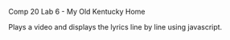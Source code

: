 Comp 20 Lab 6 - My Old Kentucky Home

Plays a video and displays the lyrics line by line using javascript.